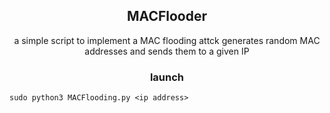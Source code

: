 <h2 align="center">MACFlooder</h2>
<p align="center">a simple script to implement a MAC flooding attck generates random MAC addresses and sends them to a given IP</p>

<h3 align="center">launch</h3>

```
sudo python3 MACFlooding.py <ip address>
```
